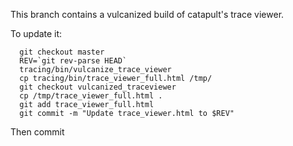 This branch contains a vulcanized build of catapult's trace viewer.

To update it:
```
  git checkout master
  REV=`git rev-parse HEAD`
  tracing/bin/vulcanize_trace_viewer
  cp tracing/bin/trace_viewer_full.html /tmp/
  git checkout vulcanized_traceviewer
  cp /tmp/trace_viewer_full.html .
  git add trace_viewer_full.html
  git commit -m "Update trace_viewer.html to $REV"
```
Then commit
